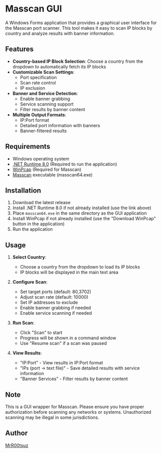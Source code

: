 # Masscan GUI

A Windows Forms application that provides a graphical user interface for the Masscan port scanner. This tool makes it easy to scan IP blocks by country and analyze results with banner information.

## Features

- **Country-based IP Block Selection**: Choose a country from the dropdown to automatically fetch its IP blocks
- **Customizable Scan Settings**:
  - Port specification
  - Scan rate control
  - IP exclusion
- **Banner and Service Detection**:
  - Enable banner grabbing
  - Service scanning support
  - Filter results by banner content
- **Multiple Output Formats**:
  - IP:Port format
  - Detailed port information with banners
  - Banner-filtered results

## Requirements

- Windows operating system
- [.NET Runtime 8.0](https://dotnet.microsoft.com/en-us/download/dotnet/thank-you/runtime-desktop-8.0.2-windows-x64-installer) (Required to run the application)
- [WinPcap](https://www.winpcap.org/install/) (Required for Masscan)
- [Masscan](https://github.com/robertdavidgraham/masscan) executable (masscan64.exe)

## Installation

1. Download the latest release
2. Install .NET Runtime 8.0 if not already installed (use the link above)
3. Place `masscan64.exe` in the same directory as the GUI application
4. Install WinPcap if not already installed (use the "Download WinPcap" button in the application)
5. Run the application

## Usage

1. **Select Country**:
   - Choose a country from the dropdown to load its IP blocks
   - IP blocks will be displayed in the main text area

2. **Configure Scan**:
   - Set target ports (default: 80,3702)
   - Adjust scan rate (default: 10000)
   - Set IP addresses to exclude
   - Enable banner grabbing if needed
   - Enable service scanning if needed

3. **Run Scan**:
   - Click "Scan" to start
   - Progress will be shown in a command window
   - Use "Resume scan" if a scan was paused

4. **View Results**:
   - "IP:Port" - View results in IP:Port format
   - "IPs (port -> text file)" - Save detailed results with service information
   - "Banner Services" - Filter results by banner content

## Note

This is a GUI wrapper for Masscan. Please ensure you have proper authorization before scanning any networks or systems. Unauthorized scanning may be illegal in some jurisdictions.

## Author

[MrR00tsuz](https://github.com/MrR00tsuz)
